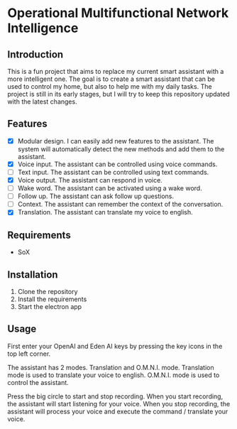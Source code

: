 # Operational Multifunctional Network Intelligence

## Introduction
This is a fun project that aims to replace my current smart assistant with a more intelligent one. The goal is to create a smart assistant that can be used to control my home, but also to help me with my daily tasks. The project is still in its early stages, but I will try to keep this repository updated with the latest changes.

## Features
- [X] Modular design. I can easily add new features to the assistant. The system will automatically detect the new methods and add them to the assistant.
- [X] Voice input. The assistant can be controlled using voice commands.
- [ ] Text input. The assistant can be controlled using text commands.
- [X] Voice output. The assistant can respond in voice.
- [ ] Wake word. The assistant can be activated using a wake word.
- [ ] Follow up. The assistant can ask follow up questions.
- [ ] Context. The assistant can remember the context of the conversation.
- [X] Translation. The assistant can translate my voice to english.

## Requirements
- SoX

## Installation
1. Clone the repository
2. Install the requirements
3. Start the electron app

## Usage
First enter your OpenAI and Eden AI keys by pressing the key icons in the top left corner.

The assistant has 2 modes. Translation and O.M.N.I. mode. Translation mode is used to translate your voice to english. O.M.N.I. mode is used to control the assistant.

Press the big circle to start and stop recording. When you start recording, the assistant will start listening for your voice. When you stop recording, the assistant will process your voice and execute the command / translate your voice.
